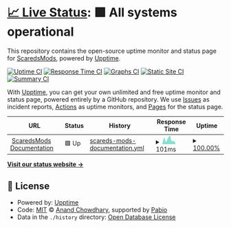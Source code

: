 # [📈 Live Status](https://ScaredsMods.github.io/status): <!--live status--> **🟩 All systems operational**

This repository contains the open-source uptime monitor and status page for [ScaredsMods](https://ScaredsMods.github.io/status), powered by [Upptime](https://github.com/upptime/upptime).

[![Uptime CI](https://github.com/ScaredsMods/status/workflows/Uptime%20CI/badge.svg)](https://github.com/ScaredsMods/status/actions?query=workflow%3A%22Uptime+CI%22)
[![Response Time CI](https://github.com/ScaredsMods/status/workflows/Response%20Time%20CI/badge.svg)](https://github.com/ScaredsMods/status/actions?query=workflow%3A%22Response+Time+CI%22)
[![Graphs CI](https://github.com/ScaredsMods/status/workflows/Graphs%20CI/badge.svg)](https://github.com/ScaredsMods/status/actions?query=workflow%3A%22Graphs+CI%22)
[![Static Site CI](https://github.com/ScaredsMods/status/workflows/Static%20Site%20CI/badge.svg)](https://github.com/ScaredsMods/status/actions?query=workflow%3A%22Static+Site+CI%22)
[![Summary CI](https://github.com/ScaredsMods/status/workflows/Summary%20CI/badge.svg)](https://github.com/ScaredsMods/status/actions?query=workflow%3A%22Summary+CI%22)

With [Upptime](https://upptime.js.org), you can get your own unlimited and free uptime monitor and status page, powered entirely by a GitHub repository. We use [Issues](https://github.com/ScaredsMods/status/issues) as incident reports, [Actions](https://github.com/ScaredsMods/status/actions) as uptime monitors, and [Pages](https://ScaredsMods.github.io/status) for the status page.

<!--start: status pages-->
<!-- This summary is generated by Upptime (https://github.com/upptime/upptime) -->
<!-- Do not edit this manually, your changes will be overwritten -->
<!-- prettier-ignore -->
| URL | Status | History | Response Time | Uptime |
| --- | ------ | ------- | ------------- | ------ |
| <img alt="" src="https://icons.duckduckgo.com/ip3/scaredsmods.github.io.ico" height="13"> [ScaredsMods Documentation](https://scaredsmods.github.io/documentation/) | 🟩 Up | [scareds-mods-documentation.yml](https://github.com/ScaredsMods/status/commits/HEAD/history/scareds-mods-documentation.yml) | <details><summary><img alt="Response time graph" src="./graphs/scareds-mods-documentation/response-time-week.png" height="20"> 101ms</summary><br><a href="https://ScaredsMods.github.io/status/history/scareds-mods-documentation"><img alt="Response time 134" src="https://img.shields.io/endpoint?url=https%3A%2F%2Fraw.githubusercontent.com%2FScaredsMods%2Fstatus%2FHEAD%2Fapi%2Fscareds-mods-documentation%2Fresponse-time.json"></a><br><a href="https://ScaredsMods.github.io/status/history/scareds-mods-documentation"><img alt="24-hour response time 42" src="https://img.shields.io/endpoint?url=https%3A%2F%2Fraw.githubusercontent.com%2FScaredsMods%2Fstatus%2FHEAD%2Fapi%2Fscareds-mods-documentation%2Fresponse-time-day.json"></a><br><a href="https://ScaredsMods.github.io/status/history/scareds-mods-documentation"><img alt="7-day response time 101" src="https://img.shields.io/endpoint?url=https%3A%2F%2Fraw.githubusercontent.com%2FScaredsMods%2Fstatus%2FHEAD%2Fapi%2Fscareds-mods-documentation%2Fresponse-time-week.json"></a><br><a href="https://ScaredsMods.github.io/status/history/scareds-mods-documentation"><img alt="30-day response time 120" src="https://img.shields.io/endpoint?url=https%3A%2F%2Fraw.githubusercontent.com%2FScaredsMods%2Fstatus%2FHEAD%2Fapi%2Fscareds-mods-documentation%2Fresponse-time-month.json"></a><br><a href="https://ScaredsMods.github.io/status/history/scareds-mods-documentation"><img alt="1-year response time 134" src="https://img.shields.io/endpoint?url=https%3A%2F%2Fraw.githubusercontent.com%2FScaredsMods%2Fstatus%2FHEAD%2Fapi%2Fscareds-mods-documentation%2Fresponse-time-year.json"></a></details> | <details><summary><a href="https://ScaredsMods.github.io/status/history/scareds-mods-documentation">100.00%</a></summary><a href="https://ScaredsMods.github.io/status/history/scareds-mods-documentation"><img alt="All-time uptime 100.00%" src="https://img.shields.io/endpoint?url=https%3A%2F%2Fraw.githubusercontent.com%2FScaredsMods%2Fstatus%2FHEAD%2Fapi%2Fscareds-mods-documentation%2Fuptime.json"></a><br><a href="https://ScaredsMods.github.io/status/history/scareds-mods-documentation"><img alt="24-hour uptime 100.00%" src="https://img.shields.io/endpoint?url=https%3A%2F%2Fraw.githubusercontent.com%2FScaredsMods%2Fstatus%2FHEAD%2Fapi%2Fscareds-mods-documentation%2Fuptime-day.json"></a><br><a href="https://ScaredsMods.github.io/status/history/scareds-mods-documentation"><img alt="7-day uptime 100.00%" src="https://img.shields.io/endpoint?url=https%3A%2F%2Fraw.githubusercontent.com%2FScaredsMods%2Fstatus%2FHEAD%2Fapi%2Fscareds-mods-documentation%2Fuptime-week.json"></a><br><a href="https://ScaredsMods.github.io/status/history/scareds-mods-documentation"><img alt="30-day uptime 100.00%" src="https://img.shields.io/endpoint?url=https%3A%2F%2Fraw.githubusercontent.com%2FScaredsMods%2Fstatus%2FHEAD%2Fapi%2Fscareds-mods-documentation%2Fuptime-month.json"></a><br><a href="https://ScaredsMods.github.io/status/history/scareds-mods-documentation"><img alt="1-year uptime 100.00%" src="https://img.shields.io/endpoint?url=https%3A%2F%2Fraw.githubusercontent.com%2FScaredsMods%2Fstatus%2FHEAD%2Fapi%2Fscareds-mods-documentation%2Fuptime-year.json"></a></details>

<!--end: status pages-->

[**Visit our status website →**](https://ScaredsMods.github.io/status)

## 📄 License

- Powered by: [Upptime](https://github.com/upptime/upptime)
- Code: [MIT](./LICENSE) © [Anand Chowdhary](https://anandchowdhary.com), supported by [Pabio](https://pabio.com)
- Data in the `./history` directory: [Open Database License](https://opendatacommons.org/licenses/odbl/1-0/)
